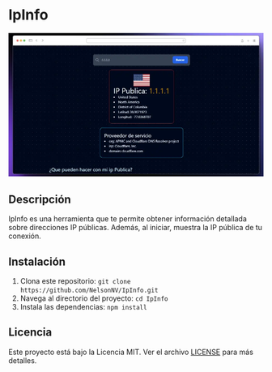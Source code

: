# IpInfo

![ImagenInfoBrowser](public/IpInfo.webp)

## Descripción

IpInfo es una herramienta que te permite obtener información detallada sobre direcciones IP públicas. Además, al iniciar, muestra la IP pública de tu conexión.


## Instalación

1. Clona este repositorio: `git clone https://github.com/NelsonNV/IpInfo.git`
2. Navega al directorio del proyecto: `cd IpInfo`
3. Instala las dependencias: `npm install`

## Licencia

Este proyecto está bajo la Licencia MIT. Ver el archivo [LICENSE](LICENSE) para más detalles.
